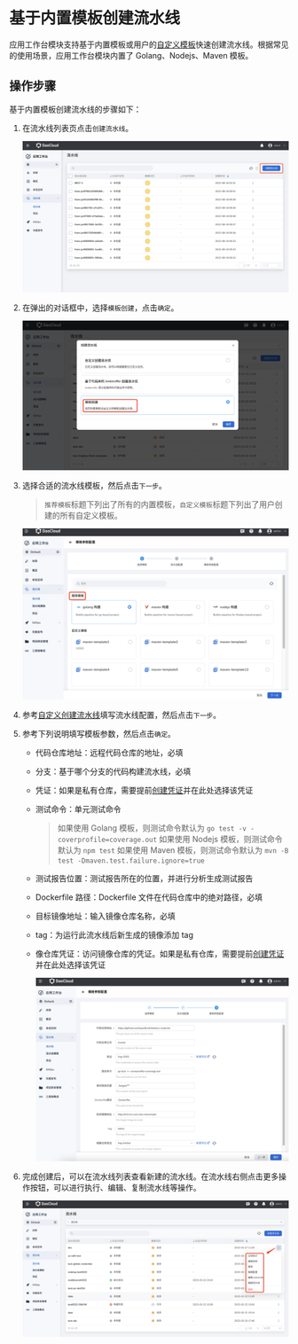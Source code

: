 # 基于内置模板创建流水线

应用工作台模块支持基于内置模板或用户的[自定义模板](../template/custom-template.md)快速创建流水线。根据常见的使用场景，应用工作台模块内置了 Golang、Nodejs、Maven 模板。

## 操作步骤

基于内置模板创建流水线的步骤如下：

1. 在流水线列表页点击`创建流水线`。

    ![click-create](../../../images/createpipelinbutton.png)

2. 在弹出的对话框中，选择`模板创建`，点击`确定`。

    ![select-type](../../../images/template01.png)

3. 选择合适的流水线模板，然后点击`下一步`。

    > `推荐模板`标题下列出了所有的内置模板，`自定义模板`标题下列出了用户创建的所有自定义模板。

    ![选择模板](../../../images/template02.png)

4. 参考[自定义创建流水线](custom.md)填写流水线配置，然后点击`下一步`。

5. 参考下列说明填写模板参数，然后点击`确定`。

    - 代码仓库地址：远程代码仓库的地址，必填
    - 分支：基于哪个分支的代码构建流水线，必填
    - 凭证：如果是私有仓库，需要提前[创建凭证](../credential.md)并在此处选择该凭证
    - 测试命令：单元测试命令

        > 如果使用 Golang 模板，则测试命令默认为 `go test -v -coverprofile=coverage.out`
        > 如果使用 Nodejs 模板，则测试命令默认为 `npm test`
        > 如果使用 Maven 模板，则测试命令默认为 `mvn -B test -Dmaven.test.failure.ignore=true`

    - 测试报告位置：测试报告所在的位置，并进行分析生成测试报告
    - Dockerfile 路径：Dockerfile 文件在代码仓库中的绝对路径，必填
    - 目标镜像地址：输入镜像仓库名称，必填
    - tag：为运行此流水线后新生成的镜像添加 tag
    - 像仓库凭证：访问镜像仓库的凭证。如果是私有仓库，需要提前[创建凭证](../credential.md)并在此处选择该凭证

        ![golang](../../../images/golang.png)

6. 完成创建后，可以在流水线列表查看新建的流水线。在流水线右侧点击更多操作按钮，可以进行执行、编辑、复制流水线等操作。

    ![actions](../../../images/template03.png)